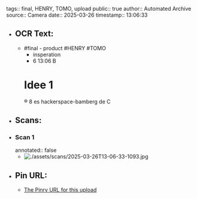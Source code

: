tags:: final, HENRY, TOMO, upload
public:: true
author:: Automated Archive
source:: Camera
date:: 2025-03-26
timestamp:: 13:06:33

- ## OCR Text:
	- #final -
	  product
	  #HENRY
	  #TOMO
	  * insperation
	  - 6
	  13:06 B
	  # Idee 1
	  ® 8 es hackerspace-bamberg de C
- ## Scans:
- ### Scan 1
  annotated:: false
	- ![./assets/scans/2025-03-26T13-06-33-1093.jpg](./assets/scans/2025-03-26T13-06-33-1093.jpg)
- ## Pin URL:
	- [The Pinry URL for this upload](https://pinry.petau.net/pins/304/)